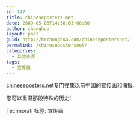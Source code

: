 ```yaml
---
id: 147
title: chineseposters.net
date: 2009-05-03T14:38:03+08:00
author: chonghua
layout: post
guid: http://hechonghua.com/chinesepostersnet/
permalink: /chinesepostersnet/
categories:
  - 其他资源
tags:
  - 宣传画
---
```

<a href="http://www.chineseposters.net/" target="_blank">chineseposters.net</a>专门搜集以前中国的宣传画和海报.

<!--more-->

您可以重温那段特殊的历史!

<div style="padding-bottom: 0px; margin: 0px; padding-left: 0px; padding-right: 0px; display: inline; float: none; padding-top: 0px" id="scid:0767317B-992E-4b12-91E0-4F059A8CECA8:59a7fd3d-4219-4d7b-a24a-03c84c48d4e0" class="wlWriterEditableSmartContent">
  Technorati 标签: 宣传画
</div>